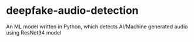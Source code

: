 # deepfake-audio-detection
An ML model written in Python, which detects AI/Machine generated audio using ResNet34 model
